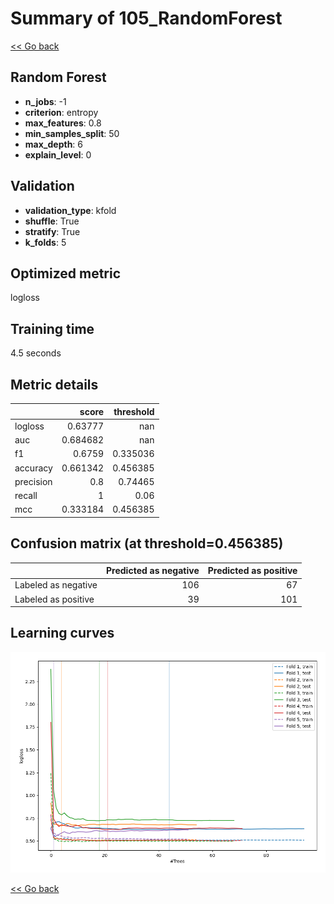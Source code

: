 # Summary of 105_RandomForest

[<< Go back](../README.md)


## Random Forest
- **n_jobs**: -1
- **criterion**: entropy
- **max_features**: 0.8
- **min_samples_split**: 50
- **max_depth**: 6
- **explain_level**: 0

## Validation
 - **validation_type**: kfold
 - **shuffle**: True
 - **stratify**: True
 - **k_folds**: 5

## Optimized metric
logloss

## Training time

4.5 seconds

## Metric details
|           |    score |   threshold |
|:----------|---------:|------------:|
| logloss   | 0.63777  |  nan        |
| auc       | 0.684682 |  nan        |
| f1        | 0.6759   |    0.335036 |
| accuracy  | 0.661342 |    0.456385 |
| precision | 0.8      |    0.74465  |
| recall    | 1        |    0.06     |
| mcc       | 0.333184 |    0.456385 |


## Confusion matrix (at threshold=0.456385)
|                     |   Predicted as negative |   Predicted as positive |
|:--------------------|------------------------:|------------------------:|
| Labeled as negative |                     106 |                      67 |
| Labeled as positive |                      39 |                     101 |

## Learning curves
![Learning curves](learning_curves.png)

[<< Go back](../README.md)
